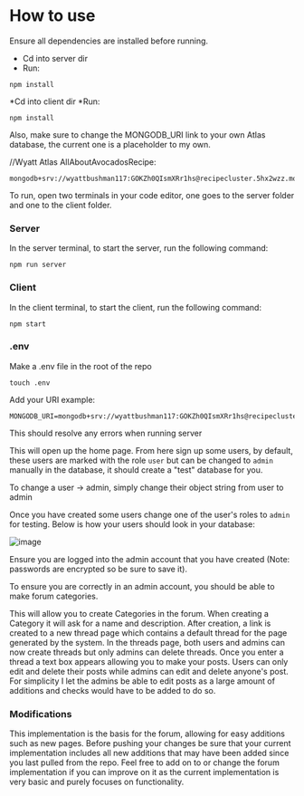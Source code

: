 # How to use
Ensure all dependencies are installed before running.
* Cd into server dir
* Run: 

```
npm install
```
*Cd into client dir
*Run:
```
npm install
```

Also, make sure to change the MONGODB_URI link to your own Atlas database, the current one is a placeholder to my own. 

//Wyatt Atlas AllAboutAvocadosRecipe:
```
mongodb+srv://wyattbushman117:GOKZh0QIsmXRr1hs@recipecluster.5hx2wzz.mongodb.net/
```

To run, open two terminals in your code editor, one goes to the server folder and one to the client folder.
### Server
In the server terminal, to start the server, run the following command:
```
npm run server
```
### Client
In the client terminal, to start the client, run the following command:
```
npm start
```

### .env
Make a .env file in the root of the repo
```
touch .env
```

Add your URI
example:
```
MONGODB_URI=mongodb+srv://wyattbushman117:GOKZh0QIsmXRr1hs@recipecluster.5hx2wzz.mongodb.net/
```

This should resolve any errors when running server

This will open up the home page. From here sign up some users, by default, these users are marked with the role `user` but can be changed to `admin` manually in the database, it should create a "test" database for you.

To change a user -> admin, simply change their object string from user to admin


Once you have created some users change one of the user's roles to `admin` for testing. Below is how your users should look in your database:

![image](https://github.com/tdalbavie/Forum/assets/95503604/cf4953f1-dcd6-4c83-bbb0-fa905028e1fb)

Ensure you are logged into the admin account that you have created (Note: passwords are encrypted so be sure to save it). 

To ensure you are correctly in an admin account, you should be able to make forum categories.

This will allow you to create Categories in the forum. When creating a Category it will ask for a name and description. After creation, a link is created to a new thread page which contains a default thread for the page generated by the system. In the threads page, both users and admins can now create threads but only admins can delete threads. Once you enter a thread a text box appears allowing you to make your posts. Users can only edit and delete their posts while admins can edit and delete anyone's post. For simplicity I let the admins be able to edit posts as a large amount of additions and checks would have to be added to do so. 
### Modifications
This implementation is the basis for the forum, allowing for easy additions such as new pages. Before pushing your changes be sure that your current implementation includes all new additions that may have been added since you last pulled from the repo. Feel free to add on to or change the forum implementation if you can improve on it as the current implementation is very basic and purely focuses on functionality.
